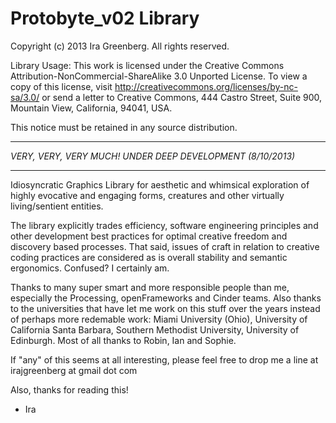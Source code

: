 Protobyte_v02 Library
=====================

Copyright (c) 2013 Ira Greenberg. All rights reserved.
 
Library Usage:
This work is licensed under the Creative Commons
Attribution-NonCommercial-ShareAlike 3.0 Unported License.
To view a copy of this license, visit
http://creativecommons.org/licenses/by-nc-sa/3.0/
or send a letter to Creative Commons,
444 Castro Street, Suite 900,
Mountain View, California, 94041, USA.
 
This notice must be retained in any source distribution.
 
***********************************************************
*VERY, VERY, VERY MUCH! UNDER DEEP DEVELOPMENT (8/10/2013)*
***********************************************************
Idiosyncratic Graphics Library for aesthetic and whimsical 
exploration of highly evocative and engaging forms, creatures 
and other virtually living/sentient entities.

The library explicitly trades efficiency, software engineering
principles and other development best practices for optimal
creative freedom and discovery based processes. That said, 
issues of craft in relation to creative coding practices
are considered as is overall stability and semantic
ergonomics. Confused? I certainly am.

Thanks to many super smart and more responsible people than me,
especially the Processing, openFrameworks and Cinder teams. 
Also thanks to the universities that have let me work on this 
stuff over the years instead of perhaps more redemable work: 
Miami University (Ohio), University of California Santa Barbara,
Southern Methodist University, University of Edinburgh. Most of
all thanks to Robin, Ian and Sophie.

If "any" of this seems at all interesting, please feel free to 
drop me a line at irajgreenberg at gmail dot com

Also, thanks for reading this!

- Ira


